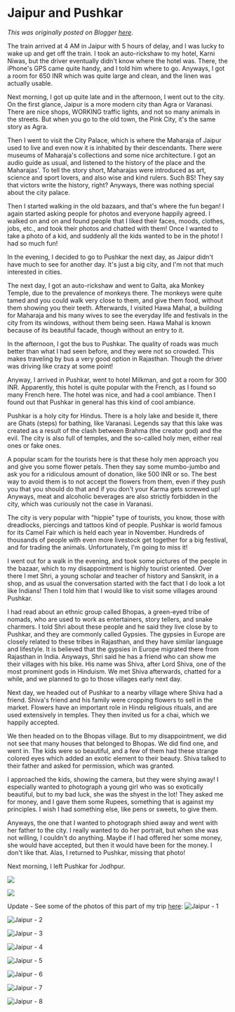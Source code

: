 # Jaipur and Pushkar

*This was originally posted on Blogger [here](https://photopensieve.blogspot.com/2011/10/jaipur-and-pushkar.html)*.

The train arrived at 4 AM in Jaipur with 5 hours of delay, and I was lucky to wake up and get off the train. I took an auto-rickshaw to my hotel, Karni Niwas, but the driver eventually didn't know where the hotel was. There, the iPhone's GPS came quite handy, and I told him where to go. Anyways, I got a room for 650 INR which was quite large and clean, and the linen was actually usable.

Next morning, I got up quite late and in the afternoon, I went out to the city. On the first glance, Jaipur is a more modern city than Agra or Varanasi. There are nice shops, WORKING traffic lights, and not so many animals in the streets. But when you go to the old town, the Pink City, it's the same story as Agra.

Then I went to visit the City Palace, which is where the Maharaja of Jaipur used to live and even now it is inhabited by their descendants. There were museums of Maharaja's collections and some nice architecture. I got an audio guide as usual, and listened to the history of the place and the Maharajas'. To tell the story short, Maharajas were introduced as art, science and sport lovers, and also wise and kind rulers. Such BS! They say that victors write the history, right? Anyways, there was nothing special about the city palace.

Then I started walking in the old bazaars, and that's where the fun began! I again started asking people for photos and everyone happily agreed. I walked on and on and found people that I liked their faces, moods, clothes, jobs, etc., and took their photos and chatted with them! Once I wanted to take a photo of a kid, and suddenly all the kids wanted to be in the photo! I had so much fun!

In the evening, I decided to go to Pushkar the next day, as Jaipur didn't have much to see for another day. It's just a big city, and I'm not that much interested in cities.

The next day, I got an auto-rickshaw and went to Galta, aka Monkey Temple, due to the prevalence of monkeys there. The monkeys were quite tamed and you could walk very close to them, and give them food, without them showing you their teeth. Afterwards, I visited Hawa Mahal, a building for Maharaja and his many wives to see the everyday life and festivals in the city from its windows, without them being seen. Hawa Mahal is known because of its beautiful facade, though without an entry to it.

In the afternoon, I got the bus to Pushkar. The quality of roads was much better than what I had seen before, and they were not so crowded. This makes traveling by bus a very good option in Rajasthan. Though the driver was driving like crazy at some point!

Anyway, I arrived in Pushkar, went to hotel Milkman, and got a room for 300 INR. Apparently, this hotel is quite popular with the French, as I found so many French here. The hotel was nice, and had a cool ambiance. Then I found out that Pushkar in general has this kind of cool ambiance.

Pushkar is a holy city for Hindus. There is a holy lake and beside it, there are Ghats (steps) for bathing, like Varanasi. Legends say that this lake was created as a result of the clash between Brahma (the creator god) and the evil. The city is also full of temples, and the so-called holy men, either real ones or fake ones.

A popular scam for the tourists here is that these holy men approach you and give you some flower petals. Then they say some mumbo-jumbo and ask you for a ridiculous amount of donation, like 500 INR or so. The best way to avoid them is to not accept the flowers from them, even if they push you that you should do that and if you don't your Karma gets screwed up! Anyways, meat and alcoholic beverages are also strictly forbidden in the city, which was curiously not the case in Varanasi.

The city is very popular with "hippie" type of tourists, you know, those with dreadlocks, piercings and tattoos kind of people. Pushkar is world famous for its Camel Fair which is held each year in November. Hundreds of thousands of people with even more livestock get together for a big festival, and for trading the animals. Unfortunately, I'm going to miss it!

I went out for a walk in the evening, and took some pictures of the people in the bazaar, which to my disappointment is highly tourist oriented. Over there I met Shri, a young scholar and teacher of history and Sanskrit, in a shop, and as usual the conversation started with the fact that I do look a lot like Indians! Then I told him that I would like to visit some villages around Pushkar.

I had read about an ethnic group called Bhopas, a green-eyed tribe of nomads, who are used to work as entertainers, story tellers, and snake charmers. I told Shri about these people and he said they live close by to Pushkar, and they are commonly called Gypsies. The gypsies in Europe are closely related to these tribes in Rajasthan, and they have similar language and lifestyle. It is believed that the gypsies in Europe migrated there from Rajasthan in India. Anyways, Shri said he has a friend who can show me their villages with his bike. His name was Shiva, after Lord Shiva, one of the most prominent gods in Hinduism. We met Shiva afterwards, chatted for a while, and we planned to go to those villages early next day.

Next day, we headed out of Pushkar to a nearby village where Shiva had a friend. Shiva's friend and his family were cropping flowers to sell in the market. Flowers have an important role in Hindu religious rituals, and are used extensively in temples. They then invited us for a chai, which we happily accepted.

We then headed on to the Bhopas village. But to my disappointment, we did not see that many houses that belonged to Bhopas. We did find one, and went in. The kids were so beautiful, and a few of them had these strange colored eyes which added an exotic element to their beauty. Shiva talked to their father and asked for permission, which was granted.

I approached the kids, showing the camera, but they were shying away! I especially wanted to photograph a young girl who was so exotically beautiful, but to my bad luck, she was the shyest in the lot! They asked me for money, and I gave them some Rupees, something that is against my principles. I wish I had something else, like pens or sweets, to give them.

Anyways, the one that I wanted to photograph shied away and went with her father to the city. I really wanted to do her portrait, but when she was not willing, I couldn't do anything. Maybe if I had offered her some money, she would have accepted, but then it would have been for the money. I don't like that. Alas, I returned to Pushkar, missing that photo!

Next morning, I left Pushkar for Jodhpur.

![](https://blogger.googleusercontent.com/img/b/R29vZ2xl/AVvXsEi00uxIZzRPyrmF2Q5DwVKSqBiKoozA9zzmgz-9lN4-7H_2QGjbNmhrGMlc-NsX8jPIOEG6tN3Woq7lHYV1uKtGa2lA-rJPryw-mNyGTgfnNAGl0XZH2oOIvdFNnMDd43a6gJWabpavxQoI/s320/photo+1-774794.JPG)

![](https://blogger.googleusercontent.com/img/b/R29vZ2xl/AVvXsEjfDSSSI5_Dj0W-sizcu_MS5VY1t7Emm6Rj18ZaNlqAeiWOdty-OuGbnFVcU-88t0wxPO4nGtnBdqEoG5dSNaET4h6AFQmhFEkxg7GDM9ZsFhq7zl1MPEd_HnmWemVgaglWZIjAH-0RLnQs/s320/photo+2-775688.JPG)

Update - See some of the photos of this part of my trip [here](http://www.flickr.com/photos/8413680@N08/sets/72157627940912067/):
![Jaipur - 1](http://farm7.static.flickr.com/6034/6318413560_036c68346c_b.jpg)

![Jaipur - 2](http://farm7.static.flickr.com/6097/6317893803_f398d7ab9c_b.jpg)

![Jaipur - 3](http://farm7.static.flickr.com/6236/6318414524_3453e6c821_b.jpg)

![Jaipur - 4](http://farm7.static.flickr.com/6212/6317894529_3cc9790d87_b.jpg)

![Jaipur - 5](http://farm7.static.flickr.com/6032/6318415198_d9bb75fe1c_b.jpg)

![Jaipur - 6](http://farm7.static.flickr.com/6038/6317895165_4b334102ae_b.jpg)

![Jaipur - 7](http://farm7.static.flickr.com/6222/6318416128_f753fb0921_b.jpg)

![Jaipur - 8](http://farm7.static.flickr.com/6115/6317896149_8fa79ab621_b.jpg)